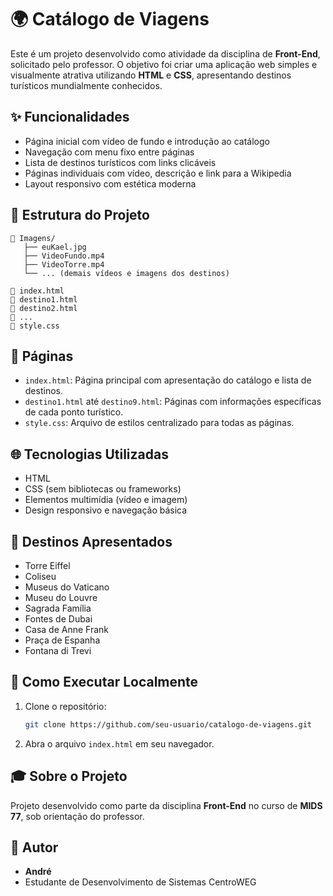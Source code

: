 # 🌍 Catálogo de Viagens

Este é um projeto desenvolvido como atividade da disciplina de **Front-End**, solicitado pelo professor. O objetivo foi criar uma aplicação web simples e visualmente atrativa utilizando **HTML** e **CSS**, apresentando destinos turísticos mundialmente conhecidos.

## ✨ Funcionalidades

- Página inicial com vídeo de fundo e introdução ao catálogo
- Navegação com menu fixo entre páginas
- Lista de destinos turísticos com links clicáveis
- Páginas individuais com vídeo, descrição e link para a Wikipedia
- Layout responsivo com estética moderna

## 🧭 Estrutura do Projeto

```
📁 Imagens/
   ├── euKael.jpg
   ├── VideoFundo.mp4
   ├── VideoTorre.mp4
   └── ... (demais vídeos e imagens dos destinos)

📄 index.html
📄 destino1.html
📄 destino2.html
📄 ...
📄 style.css
```

## 📄 Páginas

- `index.html`: Página principal com apresentação do catálogo e lista de destinos.
- `destino1.html` até `destino9.html`: Páginas com informações específicas de cada ponto turístico.
- `style.css`: Arquivo de estilos centralizado para todas as páginas.

## 🌐 Tecnologias Utilizadas

- HTML
- CSS (sem bibliotecas ou frameworks)
- Elementos multimídia (vídeo e imagem)
- Design responsivo e navegação básica

## 📍 Destinos Apresentados

- Torre Eiffel
- Coliseu
- Museus do Vaticano
- Museu do Louvre
- Sagrada Família
- Fontes de Dubai
- Casa de Anne Frank
- Praça de Espanha
- Fontana di Trevi

## 🚀 Como Executar Localmente

1. Clone o repositório:
   ```bash
   git clone https://github.com/seu-usuario/catalogo-de-viagens.git
   ```

2. Abra o arquivo `index.html` em seu navegador.

## 🎓 Sobre o Projeto

Projeto desenvolvido como parte da disciplina **Front-End** no curso de **MIDS 77**, sob orientação do professor.

## 👤 Autor

- **André**
- Estudante de Desenvolvimento de Sistemas CentroWEG
